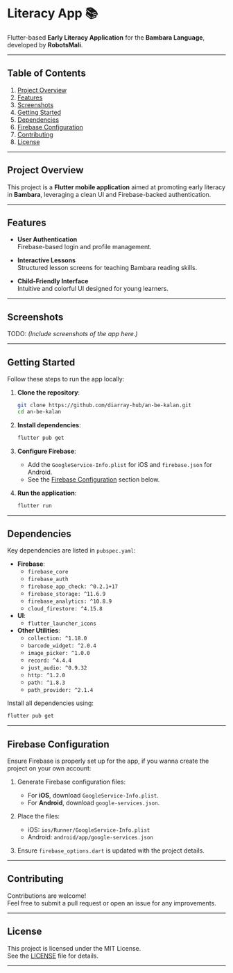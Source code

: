 # Literacy App 📚
Flutter-based **Early Literacy Application** for the **Bambara Language**, developed by **RobotsMali**.

---

## Table of Contents
1. [Project Overview](#project-overview)
2. [Features](#features)
3. [Screenshots](#screenshots)
4. [Getting Started](#getting-started)
5. [Dependencies](#dependencies)
6. [Firebase Configuration](#firebase-configuration)
7. [Contributing](#contributing)
8. [License](#license)

---

## Project Overview

This project is a **Flutter mobile application** aimed at promoting early literacy in **Bambara**, leveraging a clean UI and Firebase-backed authentication.

---

## Features

- **User Authentication**  
  Firebase-based login and profile management.

- **Interactive Lessons**  
  Structured lesson screens for teaching Bambara reading skills.

- **Child-Friendly Interface**  
  Intuitive and colorful UI designed for young learners.

---

## Screenshots
TODO: *(Include screenshots of the app here.)*

---

## Getting Started

Follow these steps to run the app locally:

1. **Clone the repository**:
   ```bash
   git clone https://github.com/diarray-hub/an-be-kalan.git
   cd an-be-kalan
   ```

2. **Install dependencies**:
   ```bash
   flutter pub get
   ```

3. **Configure Firebase**:
    - Add the `GoogleService-Info.plist` for iOS and `firebase.json` for Android.
    - See the [Firebase Configuration](#firebase-configuration) section below.

4. **Run the application**:
   ```bash
   flutter run
   ```

---

## Dependencies

Key dependencies are listed in `pubspec.yaml`:

- **Firebase**:
    - `firebase_core`
    - `firebase_auth`
    - `firebase_app_check: ^0.2.1+17`
    - `firebase_storage: ^11.6.9`
    - `firebase_analytics: ^10.8.9`
    - `cloud_firestore: ^4.15.8`
- **UI**:
    - `flutter_launcher_icons`
- **Other Utilities**:
    - `collection: ^1.18.0`
    - `barcode_widget: ^2.0.4`
    - `image_picker: ^1.0.0`
    - `record: ^4.4.4`
    - `just_audio: ^0.9.32`
    - `http: ^1.2.0`
    - `path: ^1.8.3`
    - `path_provider: ^2.1.4`

Install all dependencies using:
```bash
flutter pub get
```

---

## Firebase Configuration

Ensure Firebase is properly set up for the app, if you wanna create the project on your own account:

1. Generate Firebase configuration files:
    - For **iOS**, download `GoogleService-Info.plist`.
    - For **Android**, download `google-services.json`.

2. Place the files:
    - iOS: `ios/Runner/GoogleService-Info.plist`
    - Android: `android/app/google-services.json`

3. Ensure `firebase_options.dart` is updated with the project details.

---

## Contributing

Contributions are welcome!  
Feel free to submit a pull request or open an issue for any improvements.

---

## License

This project is licensed under the MIT License.  
See the [LICENSE](LICENSE) file for details.

---

